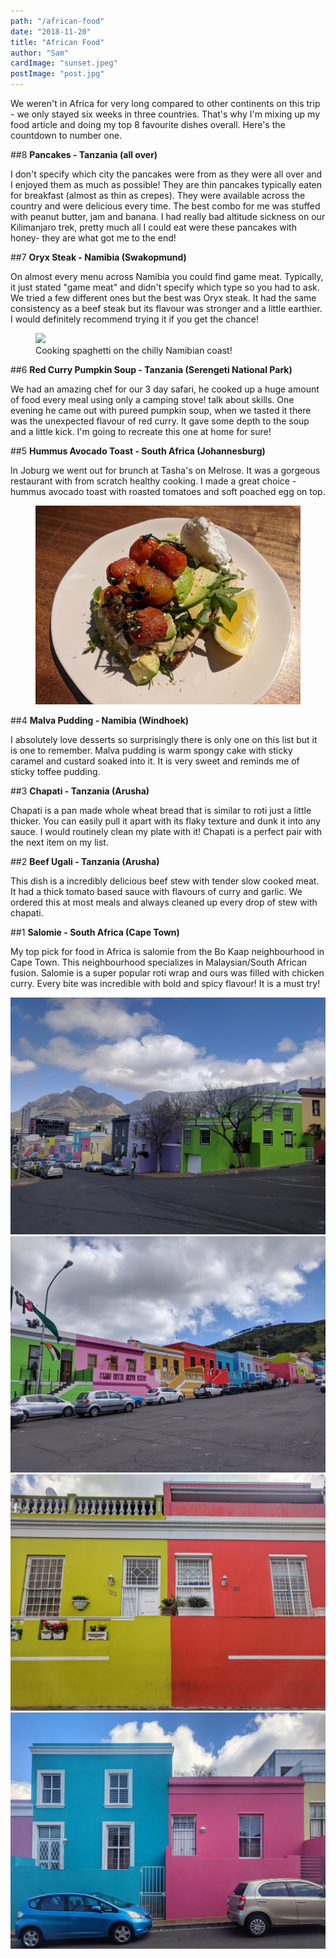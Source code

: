 ```yaml
---
path: "/african-food"
date: "2018-11-20"
title: "African Food"
author: "Sam"
cardImage: "sunset.jpeg"
postImage: "post.jpg"
---
```


We weren't in Africa for very long compared to other continents on this trip - we only stayed six weeks in three countries. That's why I'm mixing up my food article and doing my top 8 favourite dishes overall. Here's the countdown to number one.

##8
**Pancakes - Tanzania (all over)**

I don't specify which city the pancakes were from as they were all over and I enjoyed them as much as possible! They are thin pancakes typically eaten for breakfast (almost as thin as crepes). They were available across the country and were delicious every time. The best combo for me was stuffed with peanut butter, jam and banana. I had really bad altitude sickness on our Kilimanjaro trek, pretty much all I could eat were these pancakes with honey- they are what got me to the end!

##7
**Oryx Steak - Namibia (Swakopmund)**

On almost every menu across Namibia you could find game meat. Typically, it just stated "game meat" and didn't specify which type so you had to ask. We tried a few different ones but the best was Oryx steak. It had the same consistency as a beef steak but its flavour was stronger and a little earthier. I would definitely recommend trying it if you get the chance!

<figure>
  <img src="cooking.jpg"/>
  <figcaption>
    Cooking spaghetti on the chilly Namibian coast!
  </figcaption>
</figure>

##6
**Red Curry Pumpkin Soup - Tanzania (Serengeti National Park)**

We had an amazing chef for our 3 day safari, he cooked up a huge amount of food every meal using only a camping stove! talk about skills. One evening he came out with pureed pumpkin soup, when we tasted it there was the unexpected flavour of red curry. It gave some depth to the soup and a little kick. I'm going to recreate this one at home for sure!

##5
**Hummus Avocado Toast - South Africa (Johannesburg)**

In Joburg we went out for brunch at Tasha's on Melrose. It was a gorgeous restaurant with from scratch healthy cooking. I made a great choice - hummus avocado toast with roasted tomatoes and soft poached egg on top.

<figure>
  <img src="toast.jpg"/>
</figure>

##4
**Malva Pudding - Namibia (Windhoek)**

I absolutely love desserts so surprisingly there is only one on this list but it is one to remember. Malva pudding is warm spongy cake with sticky caramel and custard soaked into it.  It is very sweet and reminds me of sticky toffee pudding.

##3
**Chapati - Tanzania (Arusha)**

Chapati is a pan made whole wheat bread that is similar to roti just a little thicker. You can easily pull it apart with its flaky texture and dunk it into any sauce. I would routinely clean my plate with it! Chapati is a perfect pair with the next item on my list.

##2
**Beef Ugali - Tanzania (Arusha)**

This dish is a incredibly delicious beef stew with tender slow cooked meat. It had a thick tomato based sauce with flavours of curry and garlic. We ordered this at most meals and always cleaned up every drop of stew with chapati.

##1
**Salomie - South Africa (Cape Town)**

My top pick for food in Africa is salomie from the Bo Kaap neighbourhood in Cape Town. This neighbourhood specializes in Malaysian/South African fusion. Salomie is a super popular roti wrap and ours was filled with chicken curry. Every bite was incredible with bold and spicy flavour! It is a must try!

<slideshow>
  <img src="bokap-1.jpg" />
  <img src="bokap-2.jpeg" />
  <img src="bokap-3.jpeg" />
  <img src="bokap-4.jpeg" />
</slideshow>
